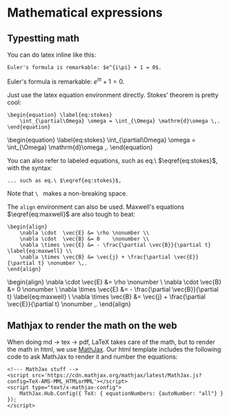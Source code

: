 Mathematical expressions
===============================================================================

Typestting math
-------------------------------------------------------------------------------

You can do latex inline like this:

    Euler's formula is remarkable: $e^{i\pi} + 1 = 0$.

Euler's formula is remarkable: $e^{i\pi} + 1 = 0$.

Just use the latex equation environment directly.
Stokes' theorem is pretty cool:

    \begin{equation} \label{eq:stokes}
        \int_{\partial\Omega} \omega = \int_{\Omega} \mathrm{d}\omega \,.
    \end{equation}

\begin{equation} \label{eq:stokes}
    \int_{\partial\Omega} \omega = \int_{\Omega} \mathrm{d}\omega \,.
\end{equation}

You can also refer to labeled equations, such as eq.\ $\eqref{eq:stokes}$,
with the syntax:

    ... such as eq.\ $\eqref{eq:stokes}$,

Note that `\ ` makes a non-breaking space.

The `align` environment can also be used.
Maxwell's equations $\eqref{eq:maxwell}$ are also tough to beat:

    \begin{align}
        \nabla \cdot  \vec{E} &= \rho \nonumber \\
        \nabla \cdot  \vec{B} &= 0    \nonumber \\
        \nabla \times \vec{E} &= - \frac{\partial \vec{B}}{\partial t} \label{eq:maxwell} \\
        \nabla \times \vec{B} &= \vec{j} + \frac{\partial \vec{E}}{\partial t} \nonumber \,.
    \end{align}

\begin{align}
    \nabla \cdot  \vec{E} &= \rho \nonumber \\
    \nabla \cdot  \vec{B} &= 0    \nonumber \\
    \nabla \times \vec{E} &= - \frac{\partial \vec{B}}{\partial t} \label{eq:maxwell} \\
    \nabla \times \vec{B} &= \vec{j} + \frac{\partial \vec{E}}{\partial t} \nonumber \,.
\end{align}


Mathjax to render the math on the web
-------------------------------------------------------------------------------

When doing md &rarr; tex &rarr; pdf, LaTeX takes care of the math,
but to render the math in html, we use [MathJax](https://www.mathjax.org/).
Our html template includes the following code
to ask MathJax to render it and number the equations:

    <!--- MathJax stuff -->
    <script src='https://cdn.mathjax.org/mathjax/latest/MathJax.js?config=TeX-AMS-MML_HTMLorMML'></script>
    <script type="text/x-mathjax-config">
        MathJax.Hub.Config({ TeX: { equationNumbers: {autoNumber: "all"} } });
    </script>



